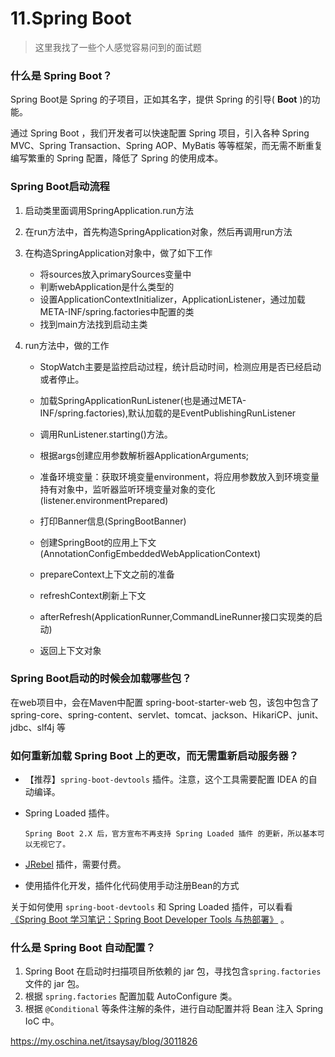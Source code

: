 # 11.Spring Boot

> 这里我找了一些个人感觉容易问到的面试题

### 什么是 Spring Boot？

Spring Boot是 Spring 的子项目，正如其名字，提供 Spring 的引导( **Boot** )的功能。

通过 Spring Boot ，我们开发者可以快速配置 Spring 项目，引入各种 Spring MVC、Spring Transaction、Spring AOP、MyBatis 等等框架，而无需不断重复编写繁重的 Spring 配置，降低了 Spring 的使用成本。



### Spring Boot启动流程

1. 启动类里面调用SpringApplication.run方法
2. 在run方法中，首先构造SpringApplication对象，然后再调用run方法
3. 在构造SpringApplication对象中，做了如下工作
    - 将sources放入primarySources变量中
    - 判断webApplication是什么类型的
    - 设置ApplicationContextInitializer，ApplicationListener，通过加载META-INF/spring.factories中配置的类
    - 找到main方法找到启动主类

4. run方法中，做的工作

    - StopWatch主要是监控启动过程，统计启动时间，检测应用是否已经启动或者停止。

    - 加载SpringApplicationRunListener(也是通过META-INF/spring.factories),默认加载的是EventPublishingRunListener

    -  调用RunListener.starting()方法。

    -  根据args创建应用参数解析器ApplicationArguments;

    - 准备环境变量：获取环境变量environment，将应用参数放入到环境变量持有对象中，监听器监听环境变量对象的变化(listener.environmentPrepared)

    - 打印Banner信息(SpringBootBanner)

    - 创建SpringBoot的应用上下文(AnnotationConfigEmbeddedWebApplicationContext)

    - prepareContext上下文之前的准备

    - refreshContext刷新上下文

    - afterRefresh(ApplicationRunner,CommandLineRunner接口实现类的启动)

    - 返回上下文对象

      

### Spring Boot启动的时候会加载哪些包？

在web项目中，会在Maven中配置 spring-boot-starter-web 包，该包中包含了spring-core、spring-content、servlet、tomcat、jackson、HikariCP、junit、jdbc、slf4j 等



### 如何重新加载 Spring Boot 上的更改，而无需重新启动服务器？

- 【推荐】`spring-boot-devtools` 插件。注意，这个工具需要配置 IDEA 的自动编译。

- Spring Loaded 插件。

    `Spring Boot 2.X 后，官方宣布不再支持 Spring Loaded 插件 的更新，所以基本可以无视它了。`

- [JRebel](https://www.jianshu.com/p/bab43eaa4e14) 插件，需要付费。

- 使用插件化开发，插件化代码使用手动注册Bean的方式

关于如何使用 `spring-boot-devtools` 和 Spring Loaded 插件，可以看看 [《Spring Boot 学习笔记：Spring Boot Developer Tools 与热部署》](https://segmentfault.com/a/1190000014488100) 。



### 什么是 Spring Boot 自动配置？

1. Spring Boot 在启动时扫描项目所依赖的 jar 包，寻找包含`spring.factories` 文件的 jar 包。
2. 根据 `spring.factories` 配置加载 AutoConfigure 类。
3. 根据 `@Conditional` 等条件注解的条件，进行自动配置并将 Bean 注入 Spring IoC 中。

https://my.oschina.net/itsaysay/blog/3011826

